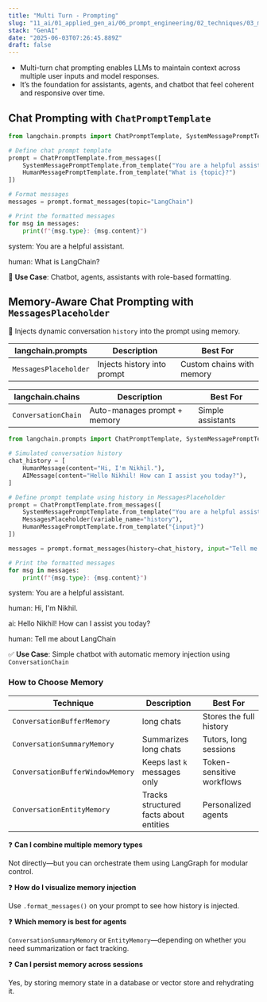 ```yaml
---
title: "Multi Turn - Prompting"
slug: "11_ai/01_applied_gen_ai/06_prompt_engineering/02_techniques/03_multi_turn"
stack: "GenAI"
date: "2025-06-03T07:26:45.889Z"
draft: false
---
```


- Multi-turn chat prompting enables LLMs to maintain context across multiple user inputs and model responses.
- It’s the foundation for assistants, agents, and chatbot that feel coherent and responsive over time.

## Chat Prompting with `ChatPromptTemplate`

```python
from langchain.prompts import ChatPromptTemplate, SystemMessagePromptTemplate, HumanMessagePromptTemplate

# Define chat prompt template
prompt = ChatPromptTemplate.from_messages([
    SystemMessagePromptTemplate.from_template("You are a helpful assistant."),
    HumanMessagePromptTemplate.from_template("What is {topic}?")
])

# Format messages
messages = prompt.format_messages(topic="LangChain")

# Print the formatted messages
for msg in messages:
    print(f"{msg.type}: {msg.content}")
```

<op>

system: You are a helpful assistant.

human: What is LangChain?

</op>

🔹 **Use Case**: Chatbot, agents, assistants with role-based formatting.

## Memory-Aware Chat Prompting with `MessagesPlaceholder`

🔹 Injects dynamic conversation `history` into the prompt using memory.

| langchain.prompts     | Description                 | Best For                  |
| --------------------- | --------------------------- | ------------------------- |
| `MessagesPlaceholder` | Injects history into prompt | Custom chains with memory |

| langchain.chains    | Description                  | Best For          |
| ------------------- | ---------------------------- | ----------------- |
| `ConversationChain` | Auto-manages prompt + memory | Simple assistants |

```python
from langchain.prompts import ChatPromptTemplate, SystemMessagePromptTemplate, HumanMessagePromptTemplate, MessagesPlaceholder

# Simulated conversation history
chat_history = [
    HumanMessage(content="Hi, I'm Nikhil."),
    AIMessage(content="Hello Nikhil! How can I assist you today?"),
]

# Define prompt template using history in MessagesPlaceholder
prompt = ChatPromptTemplate.from_messages([
    SystemMessagePromptTemplate.from_template("You are a helpful assistant."),
    MessagesPlaceholder(variable_name="history"),
    HumanMessagePromptTemplate.from_template("{input}")
])

messages = prompt.format_messages(history=chat_history, input="Tell me about LangChain")

# Print the formatted messages
for msg in messages:
    print(f"{msg.type}: {msg.content}")
```

<op>

system: You are a helpful assistant.

human: Hi, I'm Nikhil.

ai: Hello Nikhil! How can I assist you today?

human: Tell me about LangChain

</op>

✅ **Use Case**: Simple chatbot with automatic memory injection using `ConversationChain`

### How to Choose Memory

| Technique                        | Description                            | Best For                  |
| -------------------------------- | -------------------------------------- | ------------------------- |
| `ConversationBufferMemory`       | long chats                             | Stores the full history   |
| `ConversationSummaryMemory`      | Summarizes long chats                  | Tutors, long sessions     |
| `ConversationBufferWindowMemory` | Keeps last `k` messages only           | Token-sensitive workflows |
| `ConversationEntityMemory`       | Tracks structured facts about entities | Personalized agents       |

❓ **Can I combine multiple memory types**

Not directly—but you can orchestrate them using LangGraph for modular control.

❓ **How do I visualize memory injection**

Use `.format_messages()` on your prompt to see how history is injected.

❓ **Which memory is best for agents**

`ConversationSummaryMemory` or `EntityMemory`—depending on whether you need summarization or fact tracking.

❓ **Can I persist memory across sessions**

Yes, by storing memory state in a database or vector store and rehydrating it.
